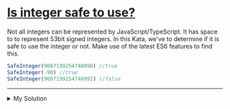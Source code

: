 # [Is integer safe to use?](https://www.codewars.com/kata/55a4f9afeffe4231090000d6)

Not all integers can be represented by JavaScript/TypeScript. It has space to to represent 53bit signed integers. In this Kata, we've to determine if it is safe to use the integer or not. Make use of the latest ES6 features to find this.

```js
SafeInteger(9007199254740990) //true
SafeInteger(-90) //true
SafeInteger(9007199254740992) //false
```

---

<details><summary>My Solution</summary>

```js
function SafeInteger(n) {
  return Number.isSafeInteger(n)
}
```

</details>
